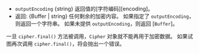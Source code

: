 <!-- YAML
added: v0.1.94
-->
* `outputEncoding` {string} 返回值的[字符编码][encoding]。
* 返回: {Buffer | string} 任何剩余的加密内容。 如果指定了 `outputEncoding`，则返回一个字符串。 如果未提供 `outputEncoding`，则返回 [`Buffer`]。

一旦 `cipher.final()` 方法被调用，`Cipher` 对象就不能再用于加密数据。
如果试图再次调用 `cipher.final()`，将会抛出一个错误。

